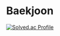# Baekjoon
[![Solved.ac Profile](http://mazassumnida.wtf/api/v2/generate_badge?boj=sds8154)](https://solved.ac/sds8154/)
